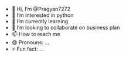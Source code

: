 - 👋 Hi, I’m @Pragyan7272
- 👀 I’m interested in python 
- 🌱 I’m currently learning 
- 💞️ I’m looking to collaborate on business plan
- 📫 How to reach me
- 😄 Pronouns: ...
- ⚡ Fun fact: ...

<!---
Pragyan7272/Pragyan7272 is a ✨ special ✨ repository because its `README.md` (this file) appears on your GitHub profile.
You can click the Preview link to take a look at your changes.
--->
